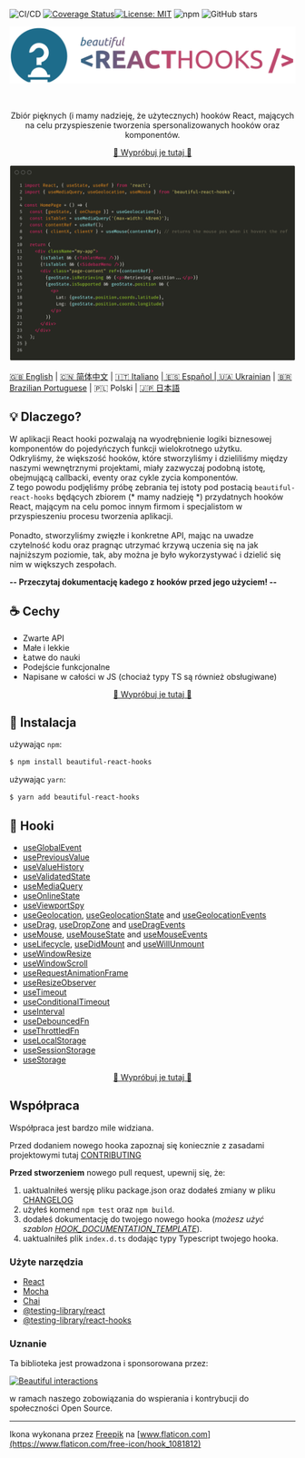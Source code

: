 ![CI/CD](https://github.com/beautifulinteractions/beautiful-react-hooks/workflows/CI/CD/badge.svg)
[![Coverage Status](https://coveralls.io/repos/github/beautifulinteractions/beautiful-react-hooks/badge.svg?branch=master)](https://coveralls.io/github/beautifulinteractions/beautiful-react-hooks?branch=master)[![License: MIT](https://img.shields.io/badge/License-MIT-yellow.svg)](https://opensource.org/licenses/MIT)
![npm](https://img.shields.io/npm/v/beautiful-react-hooks)
![GitHub stars](https://img.shields.io/github/stars/beautifulinteractions/beautiful-react-hooks?style=social)

<div align="center">
  <p align="center">
    <img src="../logo.png" alt="Beautiful React Hooks" width="750px" />
  </p>
</div>
<br />
<div>
  <p align="center">
   Zbiór pięknych (i mamy nadzieję, że użytecznych) hooków React, mających na celu przyspieszenie
tworzenia spersonalizowanych hooków oraz komponentów.
  </p>
</div>

<div>
  <p align="center">
    <a href="https://beautifulinteractions.github.io/beautiful-react-hooks/" target="_blank">
    🌟 Wypróbuj je tutaj 🌟
    </a>
  </p>
</div>

![Usage example](../usage_example.png)

<a href="https://github.com/beautifulinteractions/beautiful-react-hooks/">🇬🇧 English</a> | <a href="https://github.com/beautifulinteractions/beautiful-react-hooks/blob/master/docs/README.zh-CN.md">🇨🇳 简体中文</a> | <a href="https://github.com/beautifulinteractions/beautiful-react-hooks/blob/master/docs/README.it-IT.md">🇮🇹 Italiano</a> |<a href="https://github.com/beautifulinteractions/beautiful-react-hooks/blob/master/docs/README.es-ES.md"> 🇪🇸 Español | <a href="https://github.com/beautifulinteractions/beautiful-react-hooks/blob/master/docs/README.uk-UA.md">🇺🇦 Ukrainian</a> | <a href="https://github.com/beautifulinteractions/beautiful-react-hooks/blob/master/docs/README.pt-BR.md">🇧🇷 Brazilian Portuguese</a> | 🇵🇱 Polski | <a href="https://github.com/beautifulinteractions/beautiful-react-hooks/blob/master/docs/README.jp-JP.md">&#x1f1ef;&#x1f1f5; 日本語 </a>

## 💡 Dlaczego? 

W aplikacji React hooki pozwalają na wyodrębnienie logiki biznesowej komponentów do pojedyńczych funkcji wielokrotnego użytku.<br />
Odkryliśmy, że większość hooków, które stworzyliśmy i dzieliliśmy między naszymi wewnętrznymi projektami, miały zazwyczaj podobną istotę, obejmującą callbacki, eventy oraz cykle zycia komponentów. <br />
Z tego powodu podjęliśmy próbę zebrania tej istoty pod postacią `beautiful-react-hooks` będących zbiorem (* mamy nadzieję *) przydatnych hooków
React, mającym na celu pomoc innym firmom i specjalistom w przyspieszeniu procesu tworzenia aplikacji.<br /><br />
Ponadto, stworzyliśmy zwięzłe i konkretne API, mając na uwadze czytelność kodu oraz pragnąc utrzymać krzywą uczenia się na jak najniższym poziomie, tak, aby można je było wykorzystywać i dzielić się nim w większych zespołach.


**-- Przeczytaj dokumentację kadego z hooków przed jego użyciem! --**

## ☕️ Cechy

* Zwarte API
* Małe i lekkie
* Łatwe do nauki
* Podejście funkcjonalne
* Napisane w całości w JS (chociaż typy TS są również obsługiwane)

<div>
  <p align="center">
    <a href="https://beautifulinteractions.github.io/beautiful-react-hooks/" target="_blank">
    🌟 Wypróbuj je tutaj 🌟
    </a>
  </p>
</div>

## 🕺 Instalacja

używając `npm`:
```bash
$ npm install beautiful-react-hooks
```

używając `yarn`:

```bash
$ yarn add beautiful-react-hooks
```

## 🎨 Hooki

* [useGlobalEvent](./useGlobalEvent.md)
* [usePreviousValue](./usePreviousValue.md)
* [useValueHistory](./useValueHistory.md)
* [useValidatedState](./useValidatedState.md)
* [useMediaQuery](./useMediaQuery.md)
* [useOnlineState](./useOnlineState.md)
* [useViewportSpy](./useViewportSpy.md)
* [useGeolocation](./useGeolocation.md), [useGeolocationState](./useGeolocationState.md) and [useGeolocationEvents](./useGeolocationEvents.md)
* [useDrag](./useDrag.md), [useDropZone](./useDropZone.md) and [useDragEvents](./useDragEvents.md)
* [useMouse](./useMouse.md), [useMouseState](./useMouseState.md) and [useMouseEvents](./useMouseEvents.md)
* [useLifecycle](./useLifecycle.md), [useDidMount](./useDidMount.md) and [useWillUnmount](./useWillUnmount.md)
* [useWindowResize](./useWindowResize.md)
* [useWindowScroll](./useWindowScroll.md)
* [useRequestAnimationFrame](./useRequestAnimationFrame.md)
* [useResizeObserver](./useResizeObserver.md)
* [useTimeout](./useTimeout.md)
* [useConditionalTimeout](./useConditionalTimeout.md)
* [useInterval](./useInterval.md)
* [useDebouncedFn](./useDebouncedFn.md)
* [useThrottledFn](./useThrottledFn.md)
* [useLocalStorage](./useLocalStorage.md)
* [useSessionStorage](./useSessionStorage.md)
* [useStorage](./useStorage.md)

<div>
  <p align="center">
    <a href="https://beautifulinteractions.github.io/beautiful-react-hooks/" target="_blank">
    🌟 Wypróbuj je tutaj 🌟
    </a>
  </p>
</div>

## Współpraca

Współpraca jest bardzo mile widziana. 

Przed dodaniem nowego hooka zapoznaj się koniecznie z zasadami projektowymi tutaj [CONTRIBUTING](../CONTRIBUTING.md)

**Przed stworzeniem** nowego pull request, upewnij się, że:

1. uaktualniłeś wersję pliku package.json oraz dodałeś zmiany w pliku [CHANGELOG](../CHANGELOG.md)
2. użyłeś komend `npm test` oraz `npm build`.
3. dodałeś dokumentację do twojego nowego hooka (*możesz użyć szablon [HOOK_DOCUMENTATION_TEMPLATE](../HOOK_DOCUMENTATION_TEMPLATE.md)*).
4. uaktualniłeś plik `index.d.ts` dodając typy Typescript twojego hooka.

### Użyte narzędzia

* [React](https://reactjs.org/)
* [Mocha](https://mochajs.org/)
* [Chai](https://www.chaijs.com/)
* [@testing-library/react](https://testing-library.com/docs/react-testing-library/intro)
* [@testing-library/react-hooks](https://react-hooks-testing-library.com/) 


### Uznanie

Ta biblioteka jest prowadzona i sponsorowana przez: 

<div>
  <p>
    <a href="https://beautifulinteractions.com/">
      <img src="https://beautifulinteractions.com/img/logo-colorful.svg" alt="Beautiful interactions" width="140px" />
    </a>
  </p>
</div>

w ramach naszego zobowiązania do wspierania i kontrybucji do społeczności Open Source.

---

Ikona wykonana przez [Freepik](https://www.flaticon.com/authors/freepik) na [www.flaticon.com](https://www.flaticon.com/free-icon/hook_1081812)
